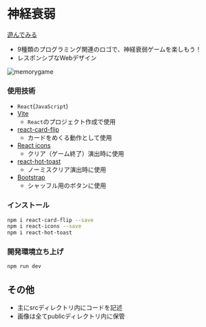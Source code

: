 # 神経衰弱
[遊んでみる](https://clumsy-ug.github.io/Memory-game/)

- 9種類のプログラミング関連のロゴで、神経衰弱ゲームを楽しもう！
- レスポンシブなWebデザイン

![memorygame](https://github.com/clumsyg/Memory-game/assets/154292137/1f931fda-a047-491c-9cbc-9f671ab151c1)

### 使用技術
- `React`(`JavaScript`)
- [Vite](https://ja.vitejs.dev)
    - `React`のプロジェクト作成で使用
- [react-card-flip](https://www.npmjs.com/package/react-card-flip)
    - カードをめくる動作として使用
- [React icons](https://react-icons.github.io/react-icons/)
    - クリア（ゲーム終了）演出時に使用
- [react-hot-toast](https://www.npmjs.com/package/react-hot-toast)
    - ノーミスクリア演出時に使用
- [Bootstrap](https://getbootstrap.jp/docs/5.3/getting-started/introduction/)
    - シャッフル用のボタンに使用

### インストール
```bash
npm i react-card-flip --save
npm i react-icons --save
npm i react-hot-toast
```

### 開発環境立ち上げ
```bash
npm run dev
```

## その他
- 主にsrcディレクトリ内にコードを記述
- 画像は全てpublicディレクトリ内に保管
